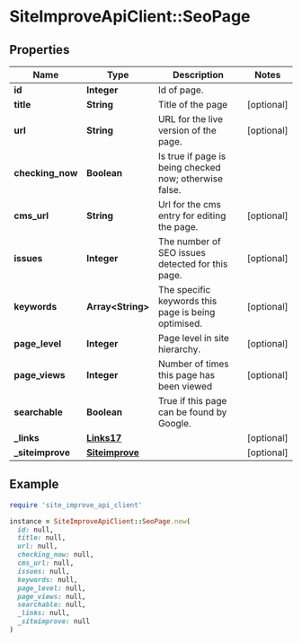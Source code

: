 # SiteImproveApiClient::SeoPage

## Properties

| Name | Type | Description | Notes |
| ---- | ---- | ----------- | ----- |
| **id** | **Integer** | Id of page. |  |
| **title** | **String** | Title of the page | [optional] |
| **url** | **String** | URL for the live version of the page. | [optional] |
| **checking_now** | **Boolean** | Is true if page is being checked now; otherwise false. |  |
| **cms_url** | **String** | Url for the cms entry for editing the page. | [optional] |
| **issues** | **Integer** | The number of SEO issues detected for this page. | [optional] |
| **keywords** | **Array&lt;String&gt;** | The specific keywords this page is being optimised. | [optional] |
| **page_level** | **Integer** | Page level in site hierarchy. | [optional] |
| **page_views** | **Integer** | Number of times this page has been viewed | [optional] |
| **searchable** | **Boolean** | True if this page can be found by Google. |  |
| **_links** | [**Links17**](Links17.md) |  | [optional] |
| **_siteimprove** | [**Siteimprove**](Siteimprove.md) |  | [optional] |

## Example

```ruby
require 'site_improve_api_client'

instance = SiteImproveApiClient::SeoPage.new(
  id: null,
  title: null,
  url: null,
  checking_now: null,
  cms_url: null,
  issues: null,
  keywords: null,
  page_level: null,
  page_views: null,
  searchable: null,
  _links: null,
  _siteimprove: null
)
```

